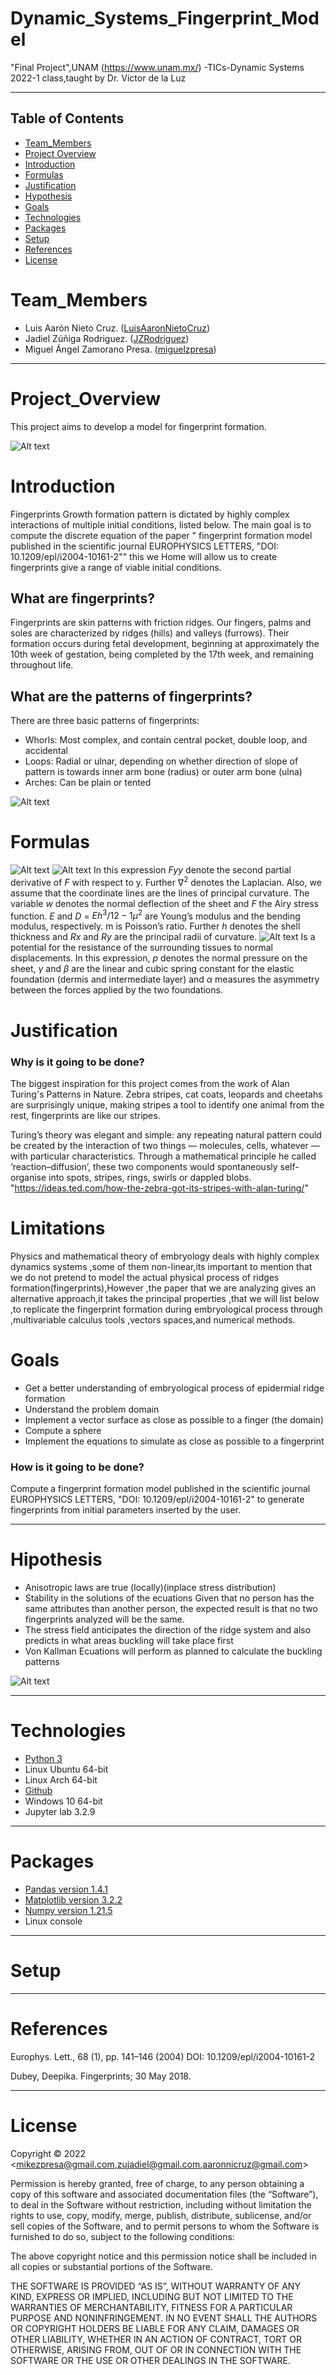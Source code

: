 # Dynamic_Systems_Fingerprint_Model
"Final Project",UNAM (https://www.unam.mx/) -TICs-Dynamic Systems 2022-1 class,taught by Dr. Victor de la Luz 


____
## Table of Contents
* [Team_Members](#Team_Members)
* [Project Overview](#Project_Overview)
* [Introduction](#Introduction)
* [Formulas](#Formulas)
* [Justification](#Justification)
* [Hypothesis](#Hypothesis)
* [Goals](#Goals)
* [Technologies](#Technologies)
* [Packages](#Packages)
* [Setup](#Setup)
* [References](#References)
* [License](#License)

# Team_Members

* Luis Aarón Nieto Cruz. ([LuisAaronNietoCruz](https://github.com/LuisAaronNietoCruz))
* Jadiel Zúñiga Rodriguez. ([JZRodriguez](https://github.com/JZRodriguez))
* Miguel Ángel Zamorano Presa. ([miguelzpresa](https://github.com/miguelzpresa))
____
# Project_Overview
This project aims to develop a model for fingerprint formation. 

![Alt text](https://github.com/JZRodriguez/fingerprints_project/blob/main/Fingerprints%20patterns%202.jpg 'Fingerprints')

# Introduction
Fingerprints Growth formation pattern is dictated by highly complex interactions of multiple initial conditions, listed  below. The main goal is to compute the discrete equation of the paper " fingerprint formation model published in the scientific journal EUROPHYSICS LETTERS, "DOI: 10.1209/epl/i2004-10161-2""  this we Home will allow us to create fingerprints give a range of viable initial conditions.

 
## What are fingerprints?
Fingerprints are skin patterns with friction ridges. Our fingers, palms and soles are characterized by ridges (hills) and valleys (furrows). Their formation occurs during fetal development, beginning at approximately the 10th week of gestation, being completed by the 17th week, and remaining throughout life.

## What are the patterns of fingerprints? 
There are three basic patterns of fingerprints: 
* Whorls: Most complex, and contain central pocket, double loop, and accidental 
* Loops: Radial or  ulnar, depending on whether direction of slope of pattern is towards inner arm bone (radius) or outer arm bone (ulna) 
* Arches: Can be plain or tented

![Alt text](https://github.com/JZRodriguez/fingerprints_project/blob/main/Fingerprints%20pattern.jpg 'Types of patterns')



# Formulas

![Alt text](https://github.com/JZRodriguez/fingerprints_project/blob/main/Formula1.jpg 'Formula 1')
![Alt text](https://github.com/JZRodriguez/fingerprints_project/blob/main/Formula2.jpg 'Formula 2')
In this expression $Fyy$ denote the second partial
derivative of $F$ with respect to y. Further $\nabla^2$ denotes
the Laplacian. Also, we assume that the coordinate lines
are the lines of principal curvature. The variable $w$
denotes the normal deflection of the sheet and $F$ the Airy
stress function. $E$ and $D$ = $Eh^3/12-1\mu^2$ are Young’s modulus
and the bending modulus, respectively. m is Poisson’s
ratio. Further $h$ denotes the shell thickness and $Rx$ and
$Ry$ are the principal radii of curvature.
![Alt text](https://github.com/JZRodriguez/fingerprints_project/blob/main/Formula3.jpg 'Formula 3')
Is a potential for the resistance of the surrounding
tissues to normal displacements. In this expression, $p$
denotes the normal pressure on the sheet, $\gamma$ and $\beta$ are the
linear and cubic spring constant for the elastic foundation (dermis and intermediate layer) and $\alpha$ measures the
asymmetry between the forces applied by the two
foundations.


# Justification
### Why is it going to be done?
The biggest inspiration for this project comes from the work of Alan Turing's Patterns in Nature. Zebra stripes, cat coats, leopards and cheetahs are surprisingly unique, making stripes a tool to identify one animal from the rest, fingerprints are like our stripes.   


 Turing’s theory was elegant and simple: any repeating natural pattern could be created by the interaction of two things — molecules, cells, whatever — with particular characteristics. Through a mathematical principle he called ‘reaction–diffusion’, these two components would spontaneously self-organise into spots, stripes, rings, swirls or dappled blobs.
"https://ideas.ted.com/how-the-zebra-got-its-stripes-with-alan-turing/"

# Limitations
Physics and mathematical theory of embryology deals with highly complex dynamics systems ,some of them non-linear,its important to mention that we do not pretend to model the actual physical process of ridges formation(fingerprints),However ,the paper that we are analyzing gives an alternative approach,it takes the principal properties ,that we will list below ,to replicate the fingerprint formation during embryological process through ,multivariable calculus tools ,vectors spaces,and numerical methods.
#  Goals
* Get a better understanding of embryological process of epidermial ridge formation
* Understand the problem domain 
* Implement a vector surface as close as possible to a finger (the domain)
* Compute a sphere 
* Implement the equations to simulate as close as possible to a fingerprint

### How is it going to be done?
Compute a fingerprint formation model published in the scientific journal EUROPHYSICS LETTERS, "DOI: 10.1209/epl/i2004-10161-2" to generate fingerprints from initial parameters inserted by the user.


____
# Hipothesis
* Anisotropic laws are true (locally)(inplace stress distribution)
* Stability in the solutions of the ecuations
Given that no person has the same attributes than another person, the expected result is that no two fingerprints analyzed will be the same.
* The stress field anticipates the direction of the ridge system and also predicts in what  areas buckling will take place first
* Von Kallman Ecuations will perform as planned to calculate the buckling patterns



![Alt text](https://github.com/JZRodriguez/fingerprints_project/blob/main/Fingerprints%20examples.jpg 'Fingerprint models')

___
# Technologies

* [Python 3](https://www.python.org/)
* Linux Ubuntu    64-bit
* Linux Arch      64-bit
* [Github](https://www.github.com)
* Windows 10      64-bit
* Jupyter lab     3.2.9

___
# Packages<br>
* [Pandas    version 1.4.1](https://pandas.pydata.org/)
* [Matplotlib version 3.2.2](https://matplotlib.org/)
* [Numpy      version 1.21.5](https://numpy.org/)  
* Linux console

___
# Setup

___
# References
Europhys. Lett., 68 (1), pp. 141–146 (2004)
DOI: 10.1209/epl/i2004-10161-2


Dubey, Deepika. Fingerprints; 30 May 2018.


___


# License
Copyright © 2022 <mikezpresa@gmail.com,zujadiel@gmail.com,aaronnicruz@gmail.com>

Permission is hereby granted, free of charge, to any person obtaining a copy of this software and associated documentation files (the “Software”), to deal in the Software without restriction, including without limitation the rights to use, copy, modify, merge, publish, distribute, sublicense, and/or sell copies of the Software, and to permit persons to whom the Software is furnished to do so, subject to the following conditions:

The above copyright notice and this permission notice shall be included in all copies or substantial portions of the Software.

THE SOFTWARE IS PROVIDED “AS IS”, WITHOUT WARRANTY OF ANY KIND, EXPRESS OR IMPLIED, INCLUDING BUT NOT LIMITED TO THE WARRANTIES OF MERCHANTABILITY, FITNESS FOR A PARTICULAR PURPOSE AND NONINFRINGEMENT. IN NO EVENT SHALL THE AUTHORS OR COPYRIGHT HOLDERS BE LIABLE FOR ANY CLAIM, DAMAGES OR OTHER LIABILITY, WHETHER IN AN ACTION OF CONTRACT, TORT OR OTHERWISE, ARISING FROM, OUT OF OR IN CONNECTION WITH THE SOFTWARE OR THE USE OR OTHER DEALINGS IN THE SOFTWARE.
